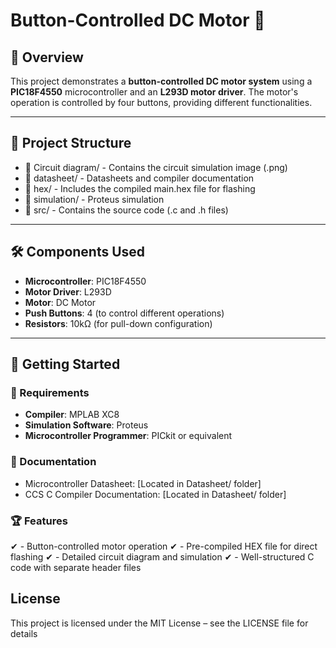 # Button-Controlled DC Motor 🚀

## 📜 Overview
This project demonstrates a **button-controlled DC motor system** using a **PIC18F4550** microcontroller and an **L293D motor driver**. The motor's operation is controlled by four buttons, providing different functionalities.

---

## 📂 Project Structure
- 📁 Circuit diagram/ - Contains the circuit simulation image (.png)
- 📁 datasheet/ - Datasheets and compiler documentation
- 📁 hex/ - Includes the compiled main.hex file for flashing
- 📁 simulation/ - Proteus simulation
- 📁 src/ - Contains the source code (.c and .h files)

---

## 🛠 Components Used
- **Microcontroller**: PIC18F4550  
- **Motor Driver**: L293D  
- **Motor**: DC Motor  
- **Push Buttons**: 4 (to control different operations)  
- **Resistors**: 10kΩ (for pull-down configuration)  

---


## 🚀 Getting Started

### 🔧 Requirements
- **Compiler**: MPLAB XC8  
- **Simulation Software**: Proteus  
- **Microcontroller Programmer**: PICkit or equivalent  

### 📑 Documentation
- Microcontroller Datasheet: [Located in Datasheet/ folder]
- CCS C Compiler Documentation: [Located in Datasheet/ folder]
### 🏆 Features
✔ - Button-controlled motor operation
✔ - Pre-compiled HEX file for direct flashing
✔ - Detailed circuit diagram and simulation
✔ - Well-structured C code with separate header files
## **License**
This project is licensed under the MIT License – see the LICENSE file for details



